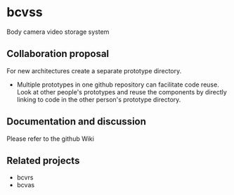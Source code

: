 bcvss
=====

Body camera video storage system

Collaboration proposal
-----------------------

For new architectures create a separate prototype directory.

- Multiple prototypes in one github repository can facilitate code reuse. Look at other people's prototypes and reuse the components by directly linking to code in the other person's prototype directory.

Documentation and discussion
-----------------------------

Please refer to the github Wiki

Related projects
----------------
* bcvrs
* bcvas
